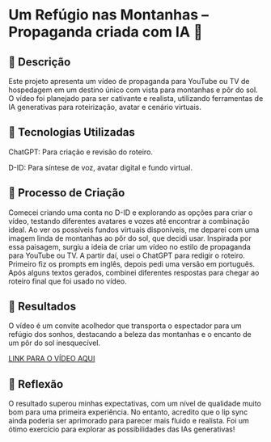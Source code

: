 # Um Refúgio nas Montanhas – Propaganda criada com IA 🌄

## 📒 Descrição
Este projeto apresenta um vídeo de propaganda para YouTube ou TV de hospedagem em um destino único com vista para montanhas e pôr do sol. O vídeo foi planejado para ser cativante e realista, utilizando ferramentas de IA generativas para roteirização, avatar e cenário virtuais.

## 🤖 Tecnologias Utilizadas
ChatGPT: Para criação e revisão do roteiro.

D-ID: Para síntese de voz, avatar digital e fundo virtual.

## 🧐 Processo de Criação
Comecei criando uma conta no D-ID e explorando as opções para criar o vídeo, testando diferentes avatares e vozes até encontrar a combinação ideal. Ao ver os possíveis fundos virtuais disponíveis, me deparei com uma imagem linda de montanhas ao pôr do sol, que decidi usar. Inspirada por essa paisagem, surgiu a ideia de criar um vídeo no estilo de propaganda para YouTube ou TV. A partir daí, usei o ChatGPT para redigir o roteiro. Primeiro fiz os prompts em inglês, depois pedi uma versão em português. Após alguns textos gerados, combinei diferentes respostas para chegar ao roteiro final que foi usado no vídeo.

## 🚀 Resultados
O vídeo é um convite acolhedor que transporta o espectador para um refúgio dos sonhos, destacando a beleza das montanhas e o encanto de um pôr do sol inesquecível. 

[LINK PARA O VÍDEO AQUI](https://studio.d-id.com/share?id=8e422486f0a96d28e74c6c1c5115dc4d&utm_source=copy)

## 💭 Reflexão 
O resultado superou minhas expectativas, com um nível de qualidade muito bom para uma primeira experiência. No entanto, acredito que o lip sync ainda poderia ser aprimorado para parecer mais fluido e realista. Foi um ótimo exercício para explorar as possibilidades das IAs generativas!
